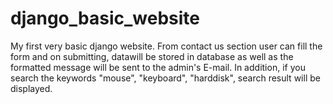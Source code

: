 # django_basic_website
My first very basic django website.
From contact us section user can fill the form and on submitting, datawill be stored in database as well as the formatted message will be sent to the admin's E-mail.
In addition, if you search the keywords "mouse", "keyboard", "harddisk", search result will be displayed.
